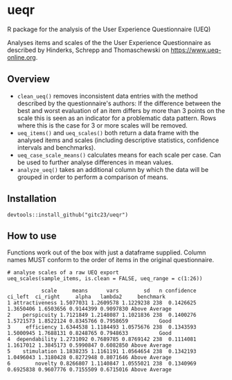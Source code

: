 # ueqr
R package for the analysis of the User Experience Questionnaire (UEQ)

Analyses items and scales of the the User Experience Questionnaire as described by Hinderks, Schrepp and Thomaschewski on https://www.ueq-online.org.

## Overview
* `clean_ueq()` removes inconsistent data entries with the method described by the questionnaire's authors: If the difference between the best and worst evaluation of an item differs by more than 3 points on the scale this is seen as an indicator for a problematic data pattern. Rows where this is the case for 3 or more scales will be removed.
* `ueq_items()` and `ueq_scales()` both return a data frame with the analysed items and scales (including descriptive statistics, confidence intervals and benchmarks).
* `ueq_case_scale_means()` calculates means for each scale per case. Can be used to further analyse differences in mean values.
* `analyze_ueq()` takes an additional column by which the data will be grouped in order to perform a comparison of means.

## Installation
```
devtools::install_github("gitc23/ueqr")
```

## How to use
Functions work out of the box with just a dataframe supplied. Column names MUST conform to the order of items in the original questionnaire.

```
# analyse scales of a raw UEQ export
ueq_scales(sample_items, is.clean = FALSE, ueq_range = c(1:26))

           scale     means      vars        sd   n confidence   ci_left  ci_right     alpha   lambda2     benchmark
1 attractiveness 1.5077031 1.2609578 1.1229238 238  0.1426625 1.3650406 1.6503656 0.9144399 0.9097830 Above Average
2    perspicuity 1.7121849 1.2148087 1.1021836 238  0.1400276 1.5721573 1.8522124 0.8345766 0.7958659          Good
3     efficiency 1.6344538 1.1184493 1.0575676 238  0.1343593 1.5000945 1.7688131 0.8248765 0.7948633          Good
4  dependability 1.2731092 0.7689785 0.8769142 238  0.1114081 1.1617012 1.3845173 0.5990847 0.6082850 Above Average
5    stimulation 1.1838235 1.1161191 1.0564654 238  0.1342193 1.0496043 1.3180428 0.8272948 0.8071646 Above Average
6        novelty 0.8266807 1.1140847 1.0555021 238  0.1340969 0.6925838 0.9607776 0.7155509 0.6715016 Above Average
```
